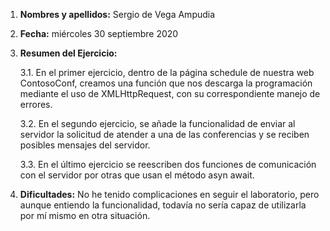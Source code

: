 1. **Nombres y apellidos:** Sergio de Vega Ampudia

2. **Fecha:** miércoles 30 septiembre 2020

3. **Resumen del Ejercicio:**

   3.1. En el primer ejercicio, dentro de la página schedule de nuestra web ContosoConf, creamos una función que nos descarga la programación mediante el uso de XMLHttpRequest, con su correspondiente manejo de errores.

   3.2. En el segundo ejercicio, se añade la funcionalidad de enviar al servidor la solicitud de atender a una de las conferencias y se reciben posibles mensajes del servidor.

   3.3. En el último ejercicio se reescriben dos funciones de comunicación con el servidor por otras que usan el método asyn await.

4. **Dificultades:** No he tenido complicaciones en seguir el laboratorio, pero aunque entiendo la funcionalidad, todavía no sería capaz de utilizarla por mí mismo en otra situación.
